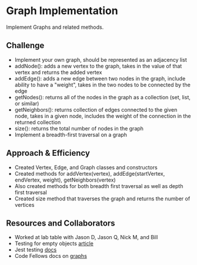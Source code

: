 # Graph Implementation
<!-- Short summary or background information -->
Implement Graphs and related methods.

## Challenge
<!-- Description of the challenge -->
- Implement your own graph, should be represented as an adjacency list
- addNode(): adds a new vertex to the graph, takes in the value of that vertex and returns the added vertex
- addEdge(): adds a new edge between two nodes in the graph, include ability to have a "weight", takes in the two nodes to be connected by the edge
- getNodes(): returns all of the nodes in the graph as a collection (set, list, or similar)
- getNeighbors(): returns collection of edges connected to the given node, takes in a given node, includes the weight of the connection in the returned collection
- size(): returns the total number of nodes in the graph
- Implement a breadth-first traversal on a graph

## Approach & Efficiency
<!-- What approach did you take? Why? What is the Big O space/time for this approach? -->
- Created Vertex, Edge, and Graph classes and constructors
- Created methods for addVertex(vertex), addEdge(startVertex, endVertex, weight), getNeighbors(vertex)
- Also created methods for both breadth first traversal as well as depth first traversal
- Created size method that traverses the graph and returns the number of vertices

## Resources and Collaborators

- Worked at lab table with Jason D, Jason Q, Nick M, and Bill
- Testing for empty objects [article](https://flaviocopes.com/how-to-check-object-empty/)
- Jest testing [docs](https://jest-bot.github.io/jest/docs/using-matchers.html)
- Code Fellows docs on [graphs](https://codefellows.github.io/common_curriculum/data_structures_and_algorithms/Code_401/class-35/resources/graphs.html)
